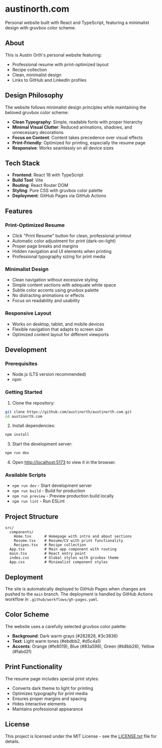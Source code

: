 # austinorth.com

Personal website built with React and TypeScript, featuring a minimalist design with gruvbox color scheme.

## About

This is Austin Orth's personal website featuring:
- Professional resume with print-optimized layout
- Recipe collection
- Clean, minimalist design
- Links to GitHub and LinkedIn profiles

## Design Philosophy

The website follows minimalist design principles while maintaining the beloved gruvbox color scheme:
- **Clean Typography**: Simple, readable fonts with proper hierarchy
- **Minimal Visual Clutter**: Reduced animations, shadows, and unnecessary decorations
- **Focus on Content**: Content takes precedence over visual effects
- **Print-Friendly**: Optimized for printing, especially the resume page
- **Responsive**: Works seamlessly on all device sizes

## Tech Stack

- **Frontend**: React 18 with TypeScript
- **Build Tool**: Vite
- **Routing**: React Router DOM
- **Styling**: Pure CSS with gruvbox color palette
- **Deployment**: GitHub Pages via GitHub Actions

## Features

### Print-Optimized Resume
- Click "Print Resume" button for clean, professional printout
- Automatic color adjustment for print (dark-on-light)
- Proper page breaks and margins
- Hidden navigation and UI elements when printing
- Professional typography sizing for print media

### Minimalist Design
- Clean navigation without excessive styling
- Simple content sections with adequate white space
- Subtle color accents using gruvbox palette
- No distracting animations or effects
- Focus on readability and usability

### Responsive Layout
- Works on desktop, tablet, and mobile devices
- Flexible navigation that adapts to screen size
- Optimized content layout for different viewports

## Development

### Prerequisites

- Node.js (LTS version recommended)
- npm

### Getting Started

1. Clone the repository:
```bash
git clone https://github.com/austinorth/austinorth.com.git
cd austinorth.com
```

2. Install dependencies:
```bash
npm install
```

3. Start the development server:
```bash
npm run dev
```

4. Open [http://localhost:5173](http://localhost:5173) to view it in the browser.

### Available Scripts

- `npm run dev` - Start development server
- `npm run build` - Build for production
- `npm run preview` - Preview production build locally
- `npm run lint` - Run ESLint

## Project Structure

```
src/
  components/
    Home.tsx      # Homepage with intro and about sections
    Resume.tsx    # Resume/CV with print functionality
    Recipes.tsx   # Recipe collection
  App.tsx         # Main app component with routing
  main.tsx        # React entry point
  index.css       # Global styles with gruvbox theme
  App.css         # Minimalist component styles
```

## Deployment

The site is automatically deployed to GitHub Pages when changes are pushed to the `main` branch. The deployment is handled by GitHub Actions workflow in `.github/workflows/gh-pages.yaml`.

## Color Scheme

The website uses a carefully selected gruvbox color palette:
- **Background**: Dark warm grays (#282828, #3c3836)
- **Text**: Light warm tones (#ebdbb2, #d5c4a1)
- **Accents**: Orange (#fe8019), Blue (#83a598), Green (#b8bb26), Yellow (#fabd2f)

## Print Functionality

The resume page includes special print styles:
- Converts dark theme to light for printing
- Optimizes typography for print media
- Ensures proper margins and spacing
- Hides interactive elements
- Maintains professional appearance

## License

This project is licensed under the MIT License - see the [LICENSE.txt](LICENSE.txt) file for details.